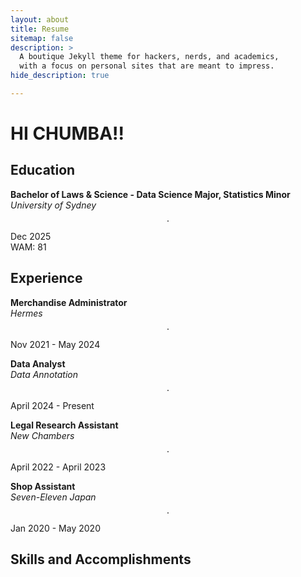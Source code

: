```yaml
---
layout: about
title: Resume
sitemap: false
description: >
  A boutique Jekyll theme for hackers, nerds, and academics,
  with a focus on personal sites that are meant to impress.
hide_description: true

---
```


# HI CHUMBA!!

<!--author-->

## Education

**Bachelor of Laws & Science - Data Science Major, Statistics Minor**  
*University of Sydney* $$\cdot$$ Dec 2025  
WAM: 81

## Experience

**Merchandise Administrator**  
*Hermes* $$\cdot$$ Nov 2021 - May 2024
  
  
**Data Analyst**  
*Data Annotation* $$\cdot$$ April 2024 - Present

**Legal Research Assistant**  
*New Chambers* $$\cdot$$ April 2022 - April 2023

**Shop Assistant**  
*Seven-Eleven Japan* $$\cdot$$ Jan 2020 - May 2020

## Skills and Accomplishments
